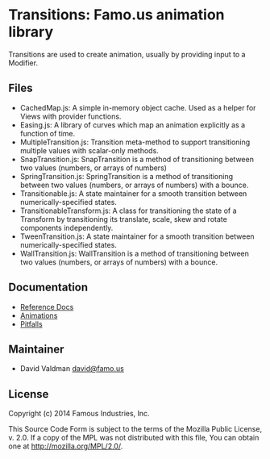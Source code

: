 Transitions: Famo.us animation library
======================================

Transitions are used to create animation, usually by providing input to a 
Modifier.


## Files

- CachedMap.js: A simple in-memory object cache.  Used as a helper for Views 
  with provider functions.
- Easing.js: A library of curves which map an animation explicitly as a function 
  of time.
- MultipleTransition.js: Transition meta-method to support transitioning 
  multiple values with scalar-only methods.  
- SnapTransition.js: SnapTransition is a method of transitioning between two 
  values (numbers, or arrays of numbers)
- SpringTransition.js: SpringTransition is a method of transitioning between two 
  values (numbers, or arrays of numbers) with a bounce.
- Transitionable.js:  A state maintainer for a smooth transition between 
  numerically-specified states.
- TransitionableTransform.js:  A class for transitioning the state of a 
  Transform by transitioning its translate, scale, skew and rotate 
  components independently.
- TweenTransition.js: A state maintainer for a smooth transition between 
  numerically-specified states.
- WallTransition.js: WallTransition is a method of transitioning between two 
  values (numbers, or arrays of numbers) with a bounce.


## Documentation

- [Reference Docs][reference-documentation]
- [Animations][animations]
- [Pitfalls][pitfalls]

## Maintainer

- David Valdman <david@famo.us>


## License

Copyright (c) 2014 Famous Industries, Inc.

This Source Code Form is subject to the terms of the Mozilla Public License, 
v. 2.0. If a copy of the MPL was not distributed with this file, You can obtain 
one at http://mozilla.org/MPL/2.0/.


[reference-documentation]: http://famo.us/docs
[pitfalls]: http://famo.us/guides/dev/pitfalls.html
[animations]: http://famo.us/guides/dev/animations.html

